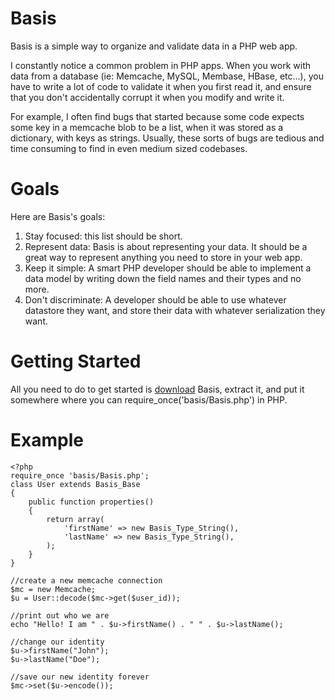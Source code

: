 Basis
============

Basis is a simple way to organize and validate data in a PHP web app.

I constantly notice a common problem in PHP apps. When you work with data from a database (ie: Memcache, MySQL, Membase, HBase, etc...), you have to write a lot of code to validate it when you first read it, and ensure that you don't accidentally corrupt it when you modify and write it.

For example, I often find bugs that started because some code expects some key in a memcache blob to be a list, when it was stored as a dictionary, with keys as strings. Usually, these sorts of bugs are tedious and time consuming to find in even medium sized codebases.

Goals
============

Here are Basis's goals:

1. Stay focused: this list should be short.
2. Represent data: Basis is about representing your data. It should be a great way to represent anything you need to store in your web app.
3. Keep it simple: A smart PHP developer should be able to implement a data model by writing down the field names and their types and no more.
4. Don't discriminate: A developer should be able to use whatever datastore they want, and store their data with whatever serialization they want.

Getting Started
===============

All you need to do to get started is [download](https://github.com/arschles/basis/tarball/0.1) Basis, extract it, and put it somewhere where you can require_once('basis/Basis.php') in PHP.

Example
===============

    <?php
    require_once 'basis/Basis.php';
    class User extends Basis_Base
    {
        public function properties()
        {
            return array(
                'firstName' => new Basis_Type_String(),
                'lastName' => new Basis_Type_String(),
            );
        }
    }
    
    //create a new memcache connection
    $mc = new Memcache;
    $u = User::decode($mc->get($user_id));
    
    //print out who we are
    echo "Hello! I am " . $u->firstName() . " " . $u->lastName();
    
    //change our identity
    $u->firstName("John");
    $u->lastName("Doe");
    
    //save our new identity forever
    $mc->set($u->encode());
